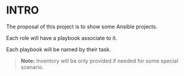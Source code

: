 **INTRO**
=========

The proposal of this project is to show some Ansible projects.

Each role will have a playbook associate to it. 

Each playbook will be named by their task.

> **Note:** Inventory will be only provided if needed for some special scenario.
